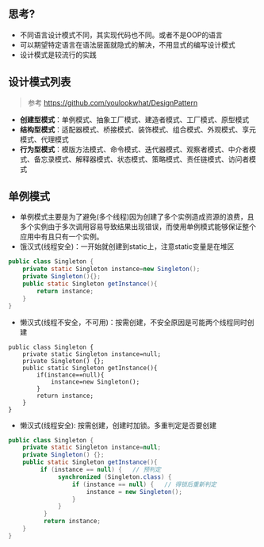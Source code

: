 ## 思考?
+ 不同语言设计模式不同，其实现代码也不同。或者不是OOP的语言
+ 可以期望特定语言在语法层面就隐式的解决，不用显式的编写设计模式
+ 设计模式是较流行的实践

## 设计模式列表
> 参考 https://github.com/youlookwhat/DesignPattern
+ **创建型模式**：单例模式、抽象工厂模式、建造者模式、工厂模式、原型模式
+ **结构型模式**：适配器模式、桥接模式、装饰模式、组合模式、外观模式、享元模式、代理模式
+ **行为型模式**：模版方法模式、命令模式、迭代器模式、观察者模式、中介者模式、备忘录模式、解释器模式、状态模式、策略模式、责任链模式、访问者模式

## 单例模式
+ 单例模式主要是为了避免(多个线程)因为创建了多个实例造成资源的浪费，且多个实例由于多次调用容易导致结果出现错误，而使用单例模式能够保证整个应用中有且只有一个实例。
+ 饿汉式(线程安全)：一开始就创建到static上，注意static变量是在堆区
``` java
public class Singleton {
	private static Singleton instance=new Singleton();
	private Singleton(){};
	public static Singleton getInstance(){
		return instance;
	}
}
```
+ 懒汉式(线程不安全，不可用)：按需创建，不安全原因是可能两个线程同时创建
```
public class Singleton {
	private static Singleton instance=null;
	private Singleton() {};
	public static Singleton getInstance(){
		if(instance==null){ 
			instance=new Singleton();
		}
		return instance;
	}
}
```
+ 懒汉式(线程安全): 按需创建，创建时加锁。多重判定是否要创建
``` java
public class Singleton {
	private static Singleton instance=null;
	private Singleton() {};
	public static Singleton getInstance(){
		 if (instance == null) {   // 预判定
	          synchronized (Singleton.class) {  
	              if (instance == null) {   // 得锁后重新判定
	            	  instance = new Singleton();  
	              }  
	          }  
	      }  
	      return instance;  
	}
}
```
